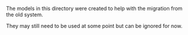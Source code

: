 The models in this directory were created to help with the migration from the old system.

They may still need to be used at some point but can be ignored for now.
